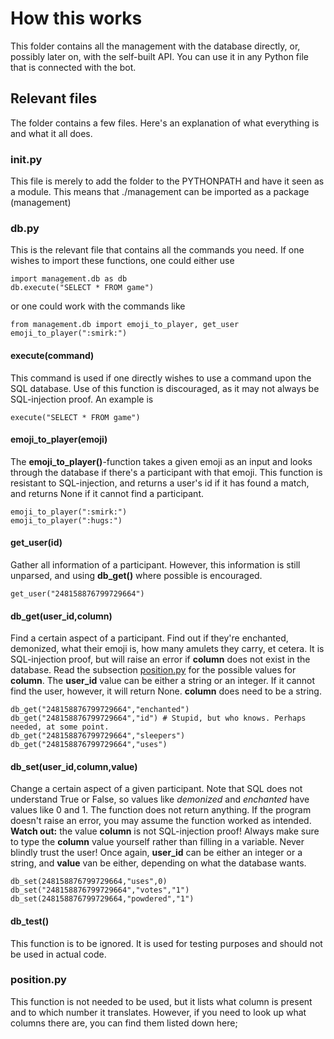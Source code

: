 # How this works

This folder contains all the management with the database directly, or, possibly later on, with the self-built API. You can use it in any Python file that is connected with the bot.

## Relevant files

The folder contains a few files. Here's an explanation of what everything is and what it all does.

### __init__.py
This file is merely to add the folder to the PYTHONPATH and have it seen as a module. This means that ./management can be imported as a package (management)

### db.py
This is the relevant file that contains all the commands you need. If one wishes to import these functions, one could either use

    import management.db as db
    db.execute("SELECT * FROM game")
    
or one could work with the commands like

    from management.db import emoji_to_player, get_user
    emoji_to_player(":smirk:")

#### execute(command)
This command is used if one directly wishes to use a command upon the SQL database. Use of this function is discouraged, as it may not always be SQL-injection proof.
An example is

    execute("SELECT * FROM game")

#### emoji_to_player(emoji)
The **emoji_to_player()**-function takes a given emoji as an input and looks through the database if there's a participant with that emoji. This function is resistant to SQL-injection, and returns a user's id if it has found a match, and returns None if it cannot find a participant.

    emoji_to_player(":smirk:")
    emoji_to_player(":hugs:")

#### get_user(id)
Gather all information of a participant. However, this information is still unparsed, and using **db_get()** where possible is encouraged.

    get_user("248158876799729664")

#### db_get(user_id,column)
Find a certain aspect of a participant. Find out if they're enchanted, demonized, what their emoji is, how many amulets they carry, et cetera. It is SQL-injection proof, but will raise an error if **column** does not exist in the database. Read the subsection [position.py](#position) for the possible values for **column**.
The **user_id** value can be either a string or an integer. If it cannot find the user, however, it will return None. **column** does need to be a string.

    db_get("248158876799729664","enchanted")
    db_get("248158876799729664","id") # Stupid, but who knows. Perhaps needed, at some point.
    db_get("248158876799729664","sleepers")
    db_get("248158876799729664","uses")
    
#### db_set(user_id,column,value)
Change a certain aspect of a given participant. Note that SQL does not understand True or False, so values like *demonized* and *enchanted* have values like 0 and 1. The function does not return anything. If the program doesn't raise an error, you may assume the function worked as intended.
**Watch out:** the value **column** is not SQL-injection proof! Always make sure to type the **column** value yourself rather than filling in a variable. Never blindly trust the user!
Once again, **user_id** can be either an integer or a string, and **value** van be either, depending on what the database wants.

    db_set(248158876799729664,"uses",0)
    db_set("248158876799729664","votes","1")
    db_set(248158876799729664,"powdered","1")

#### db_test()
This function is to be ignored. It is used for testing purposes and should not be used in actual code.

### <a head="#position"></a>position.py

This function is not needed to be used, but it lists what column is present and to which number it translates. However, if you need to look up what columns there are, you can find them listed down here;

